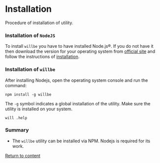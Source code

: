 # Installation

Procedure of installation of utility.

### Installation of `NodeJS`

To install `willbe` you have to have installed Node.js®. If you do not have it then download the version for your operating system from [official site](<https://nodejs.org/en/>) and follow the instructions of [installation](https://nodejs.org/en/download/package-manager/).

### Installation of `willbe`

After installing Nodejs, open the operating system console and run the command:

```
npm install -g willbe

```

The `-g` symbol indicates a global installation of the utility.
Make sure the utility is installed on your system.

```
will .help

```

### Summary

- The `willbe` utility can be installed via NPM. Nodejs is required for its work.

[Return to content](../README.md#tutorials)
